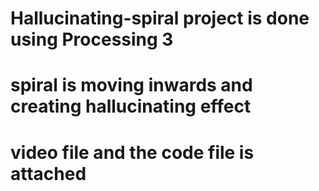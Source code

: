 # Hallucinating-spiral project is done using Processing 3
# spiral is moving inwards and creating hallucinating effect
# video file and the code file is attached 
